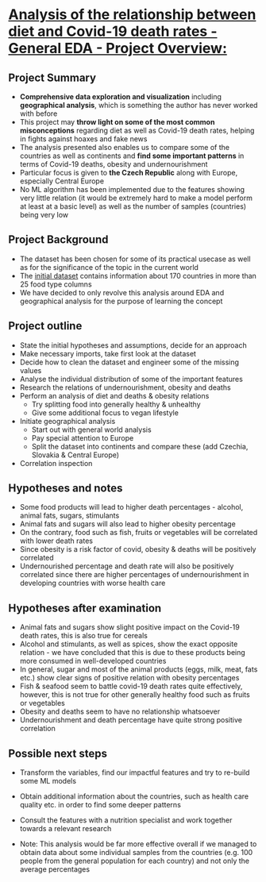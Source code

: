# [Analysis of the relationship between diet and Covid-19 death rates - General EDA - Project Overview:](https://t-ded.github.io/t-ded-portfolio/projects/covid-diet/)

## Project Summary

- **Comprehensive data exploration and visualization** including **geographical analysis**, which is something the author has never worked with before
- This project may **throw light on some of the most common misconceptions** regarding diet as well as Covid-19 death rates, helping in fights against hoaxes and fake news
- The analysis presented also enables us to compare some of the countries as well as continents and **find some important patterns** in terms of Covid-19 deaths, obesity and undernourishment
- Particular focus is given to **the Czech Republic** along with Europe, especially Central Europe
- No ML algorithm has been implemented due to the features showing very little relation (it would be extremely hard to make a model perform at least at a basic level) as well as the number of samples (countries) being very low

## Project Background

- The dataset has been chosen for some of its practical usecase as well as for the significance of the topic in the current world
- The [initial dataset](https://www.kaggle.com/mariaren/covid19-healthy-diet-dataset) contains information about 170 countries in more than 25 food type columns
- We have decided to only revolve this analysis around EDA and geographical analysis for the purpose of learning the concept

## Project outline
      
- State the initial hypotheses and assumptions, decide for an approach 
- Make necessary imports, take first look at the dataset
- Decide how to clean the dataset and engineer some of the missing values
- Analyse the individual distribution of some of the important features
- Research the relations of undernourishment, obesity and deaths
- Perform an analysis of diet and deaths & obesity relations
  - Try splitting food into generally healthy & unhealthy
  - Give some additional focus to vegan lifestyle
- Initiate geographical analysis
  - Start out with general world analysis
  - Pay special attention to Europe
  - Split the dataset into continents and compare these (add Czechia, Slovakia & Central Europe)
- Correlation inspection

## Hypotheses and notes

- Some food products will lead to higher death percentages - alcohol, animal fats, sugars, stimulants
- Animal fats and sugars will also lead to higher obesity percentage
- On the contrary, food such as fish, fruits or vegetables will be correlated with lower death rates
- Since obesity is a risk factor of covid, obesity & deaths will be positively correlated
- Undernourished percentage and death rate will also be positively correlated since there are higher percentages of undernourishment in developing countries with worse health care
        
## Hypotheses after examination

- Animal fats and sugars show slight positive impact on the Covid-19 death rates, this is also true for cereals
- Alcohol and stimulants, as well as spices, show the exact opposite relation - we have concluded that this is due to these products being more consumed in well-developed countries
- In general, sugar and most of the animal products (eggs, milk, meat, fats etc.) show clear signs of positive relation with obesity percentages
- Fish & seafood seem to battle covid-19 death rates quite effectively, however, this is not true for other generally healthy food such as fruits or vegetables
- Obesity and deaths seem to have no relationship whatsoever
- Undernourishment and death percentage have quite strong positive correlation

## Possible next steps

- Transform the variables, find our impactful features and try to re-build some ML models
- Obtain additional information about the countries, such as health care quality etc. in order to find some deeper patterns
- Consult the features with a nutrition specialist and work together towards a relevant research

- Note: This analysis would be far more effective overall if we managed to obtain data about some individual samples from the countries (e.g. 100 people from the general population for each country) and not only the average percentages
